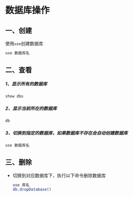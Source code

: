 # 数据库操作

## 一、创建

使用`use`创建数据库

  ```bash
  use 数据库名
  ```

## 二、查看

##### 1、显示所有的数据库

```bash
show dbs
```

##### 2、显示当前所在的数据库

```bash
db
```

##### 3、切换到指定的数据库，如果数据库不存在会自动创建数据库

```bash
use 数据库名
```

## 三、删除

- 切换到对应数据库下，执行以下命令删除数据库

  ```bash
  use 库名
  db.dropDatabase()
  ```
